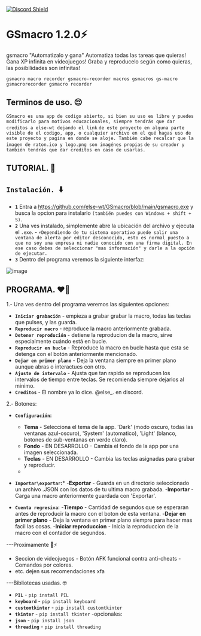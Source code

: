[![Discord Shield](https://discordapp.com/api/guilds/1022170275984457759/widget.png?style=shield)](https://discord.gg/UEPsBPWF)

# GSmacro 1.2.0⚡
gsmacro "Automatizalo y gana"
Automatiza todas las tareas que quieras!
Gana XP infinita en videojuegos!
Graba y reproducelo según como quieras, las posibilidades son infinitas!

``gsmacro macro recorder gsmacro-recorder macros gsmacros gs-macro gsmacrorecorder gsmacro recorder ``

Terminos de uso. 😌
----------------
```GSmacro es una app de codigo abierto, si bien su uso es libre y puedes modificarlo para motivos educacionales, siempre tendrás que dar creditos a else-wt dejando el link```
```de este proyecto en alguna parte visible de el codigo, app, o cualquier archivo en el qué hagas uso de este proyecto y pagina en donde se aloje. También cabe recalcar que la imagen de raton.ico y logo.png son imagénes propias```
```de su creador y también tendrás que dar creditos en caso de usarlas.```

TUTORIAL. 🐔
----------------

## `Instalación. `⬇️
- **`1`** Entra a https://github.com/else-wt/GSmacro/blob/main/gsmacro.exe y busca la opcion para instalarlo `(también puedes con Windows + shift + S)`.
- **`2`** Una ves instalado, simplemente abre la ubicación del archivo y ejecuta el `.exe`.
       - `⚡Dependiendo de tu sistema operativo puede salir una ventana de alerta por editor desconocido, esto es normal puesto a que no soy una empresa ni nadie conocido con una firma digital. En ese caso debes de seleccionar "mas información" y darle a la opción de ejecutar.`
- **`3`** Dentro del programa veremos la siguiente interfaz:
 
![image](https://github.com/user-attachments/assets/2ec6ce66-ca2b-4672-a571-2c6154374cc0)


PROGRAMA. ❤️‍🔥
---------------
1.- Una ves dentro del programa veremos las siguientes opciones:
- **`Iniciar grabación`** - empieza a grabar grabar la macro, todas las teclas que pulses, y las guarda.
- **`Reproducir macro`** - reproduce la macro anteriormente grabada.
- **`Detener reprodución`** - detiene la reproducion de la macro, sirve especialmente cuándo está en bucle.
- **`Reproducir en bucle`** - Reproduce la macro en bucle hasta que esta se detenga con el botón anteriormente mencionado.
- **`Dejar en primer plano`** - Deja la ventana siempre en primer plano aunque abras  o interactues con otro.
- **`Ajuste de intervalo`** - Ajusta que tan rapido se reproducen los intervalos de tiempo entre teclas. Se recomienda siempre dejarlos al minimo.
- **`Creditos`** - El nombre ya lo dice. @else_. en discord.

2.- Botones:
- **`Configuración`:**
   - **Tema** - Selecciona el tema de la app. 'Dark' (modo oscuro, todas las ventanas azul-oscuro), 'System' (automatico), 'Light' (blanco, botones de sub-ventanas en verde claro).
   - **Fondo** - EN DESARROLLO - Cambia el fondo de la app por una imagen seleccionada.
   - **Teclas** - EN DESARROLLO - Cambia las teclas asignadas para grabar y reproducir.
   - 
- **`Importar\exportar`:***
   -**Exportar** - Guarda en un directorio seleccionado un archivo .JSON con los datos de tu ultima macro grabada.
   -**Importar** - Carga una macro anteriormente guardada con 'Exportar'.
  
- **`Cuenta regresiva`:**
  -**Tiempo** - Cantidad de segundos que se esperaran antes de reproducir la macro con el boton de esta ventana.
  -**Dejar en primer plano** - Deja la ventana en primer plano siempre para hacer mas facil las cosas.
  -**Iniciar reproduccion** - Inicia la reproduccion de la macro con el contador de segundos.

  
---Proximamente 🤯⚡
  - Seccion  de videojuegos - Botón AFK funcional contra anti-cheats - Comandos por colores.
  - etc. dejen sus recomendaciones xfa
 

---Bibliotecas usadas. 🤓
  - **`PIL`** - `pip install PIL`
  - **`keyboard`** - `pip install keyboard`
  - **`customtkinter`** - `pip install customtkinter`
  - **`tkinter`** - `pip install tkinter`
    -opcionales:
  - **`json`** - `pip install json`
  - **`threading`** - `pip install threading`
